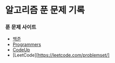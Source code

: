 # 알고리즘 푼 문제 기록
### 푼 문제 사이트
  - [백준](https://www.acmicpc.net)
  - [Programmers](https://programmers.co.kr)
  - [CodeUp](https://codeup.kr)
  - [LeetCode][https://leetcode.com/problemset/]
